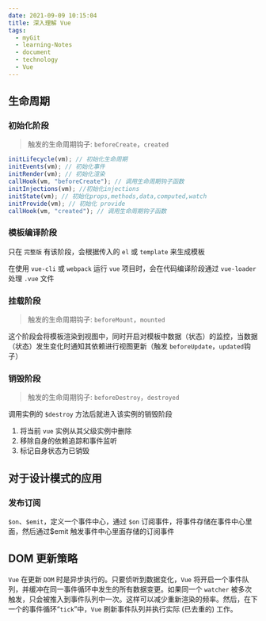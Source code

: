 ```yaml
---
date: 2021-09-09 10:15:04
title: 深入理解 Vue
tags:
  - myGit
  - learning-Notes
  - document
  - technology
  - Vue
---
```


## 生命周期

### 初始化阶段

> 触发的生命周期钩子: `beforeCreate`，`created`

```js
initLifecycle(vm); // 初始化生命周期
initEvents(vm); // 初始化事件
initRender(vm); // 初始化渲染
callHook(vm, "beforeCreate"); // 调用生命周期钩子函数
initInjections(vm); //初始化injections
initState(vm); // 初始化props,methods,data,computed,watch
initProvide(vm); // 初始化 provide
callHook(vm, "created"); // 调用生命周期钩子函数
```

### 模板编译阶段

只在 `完整版` 有该阶段，会根据传入的 `el` 或 `template` 来生成模板

在使用 `vue-cli` 或 `webpack` 运行 `vue` 项目时，会在代码编译阶段通过 `vue-loader` 处理 `.vue` 文件

### 挂载阶段

> 触发的生命周期钩子: `beforeMount`，`mounted`

这个阶段会将模板渲染到视图中，同时开启对模板中数据（状态）的监控，当数据（状态）发生变化时通知其依赖进行视图更新（触发 `beforeUpdate`，`updated`钩子）

### 销毁阶段

> 触发的生命周期钩子: `beforeDestroy`，`destroyed`

调用实例的 `$destroy` 方法后就进入该实例的销毁阶段

1. 将当前 `vue` 实例从其父级实例中删除
2. 移除自身的依赖追踪和事件监听
3. 标记自身状态为已销毁

## 对于设计模式的应用

### 发布订阅

`$on`、`$emit`，定义一个事件中心，通过 `$on` 订阅事件，将事件存储在事件中心里面，然后通过\$emit 触发事件中心里面存储的订阅事件

## DOM 更新策略

`Vue` 在更新 `DOM` 时是异步执行的。只要侦听到数据变化，`Vue` 将开启一个事件队列，并缓冲在同一事件循环中发生的所有数据变更。如果同一个 `watcher` 被多次触发，只会被推入到事件队列中一次。这样可以减少重新渲染的频率。然后，在下一个的事件循环“`tick`”中，`Vue` 刷新事件队列并执行实际 (已去重的) 工作。
